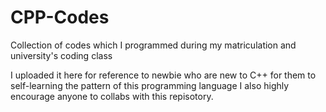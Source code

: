 # CPP-Codes
Collection of codes which I programmed during my matriculation and university's coding class

I uploaded it here for reference to newbie who are new to C++ for them to self-learning the pattern of this programming language
I also highly encourage anyone to collabs with this repisotory.

